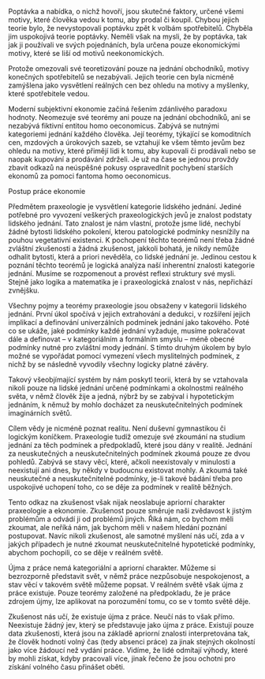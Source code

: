 Poptávka a nabídka, o nichž hovoří, jsou skutečné faktory, určené všemi motivy, které člověka vedou k tomu, aby prodal či koupil. Chybou jejich teorie bylo, že nevystopovali poptávku zpět k volbám spotřebitelů. Chyběla jim uspokojivá teorie poptávky. Neměli však na mysli, že by poptávka, tak jak ji používali ve svých pojednáních, byla určena pouze ekonomickými motivy, které se liší od motivů neekonomických.

Protože omezovali své teoretizování pouze na jednání obchodníků, motivy konečných spotřebitelů se nezabývali. Jejich teorie cen byla nicméně zamýšlena jako vysvětlení reálných cen bez ohledu na motivy a myšlenky, které spotřebitele vedou.

Moderní subjektivní ekonomie začíná řešením zdánlivého paradoxu hodnoty. Neomezuje své teorémy ani pouze na jednání obchodníků, ani se nezabývá fiktivní entitou homo oeconomicus. Zabývá se nutnými kategoriemi jednání každého člověka. Její teorémy, týkající se komoditních cen, mzdových a úrokových sazeb, se vztahují ke všem těmto jevům bez ohledu na motivy, které přimějí lidi k tomu, aby kupovali či prodávali nebo se naopak kupování a prodávání zdrželi. Je už na čase se jednou provždy zbavit odkazů na neúspěšné pokusy ospravedlnit pochybení starších ekonomů za pomoci fantoma homo oeconomicus.

Postup práce ekonomie

Předmětem praxeologie je vysvětlení kategorie lidského jednání. Jediné potřebné pro vyvození veškerých praxeologických jevů je znalost podstaty lidského jednání. Tato znalost je nám vlastní, protože jsme lidé, nechybí žádné bytosti lidského pokolení, kterou patologické podmínky nesnížily na pouhou vegetativní existenci. K pochopení těchto teorémů není třeba žádné zvláštní zkušenosti a žádná zkušenost, jakkoli bohatá, je nikdy nemůže odhalit bytosti, která a priori nevěděla, co lidské jednání je. Jedinou cestou k poznání těchto teorémů je logická analýza naší inherentní znalosti kategorie jednání. Musíme se rozpomenout a provést reflexi struktury své mysli. Stejně jako logika a matematika je i praxeologická znalost v nás, nepřichází zvnějšku.

Všechny pojmy a teorémy praxeologie jsou obsaženy v kategorii lidského jednání. První úkol spočívá v jejich extrahování a dedukci, v rozšíření jejich implikací a definování univerzálních podmínek jednání jako takového. Poté co se ukáže, jaké podmínky každé jednání vyžaduje, musíme pokračovat dále a definovat – v kategoriálním a formálním smyslu – méně obecné podmínky nutné pro zvláštní mody jednání. S tímto druhým úkolem by bylo možné se vypořádat pomocí vymezení všech myslitelných podmínek, z nichž by se následně vyvodily všechny logicky platné závěry.

Takový všeobjímající systém by nám poskytl teorii, která by se vztahovala nikoli pouze na lidské jednání určené podmínkami a okolnostmi reálného světa, v němž člověk žije a jedná, nýbrž by se zabýval i hypotetickým jednáním, k němuž by mohlo docházet za neuskutečnitelných podmínek imaginárních světů.

Cílem vědy je nicméně poznat realitu. Není duševní gymnastikou či logickým koníčkem. Praxeologie tudíž omezuje své zkoumání na studium jednání za těch podmínek a předpokladů, které jsou dány v realitě. Jednání za neuskutečných a neuskutečnitelných podmínek zkoumá pouze ze dvou pohledů. Zabývá se stavy věcí, které, ačkoli neexistovaly v minulosti a neexistují ani dnes, by někdy v budoucnu existovat mohly. A zkoumá také neuskutečné a neuskutečnitelné podmínky, je-li takové bádání třeba pro uspokojivé uchopení toho, co se děje za podmínek v realitě běžných.

Tento odkaz na zkušenost však nijak neoslabuje apriorní charakter praxeologie a ekonomie. Zkušenost pouze směruje naši zvědavost k jistým problémům a odvádí ji od problémů jiných. Říká nám, co bychom měli zkoumat, ale neříká nám, jak bychom měli v našem hledání poznání postupovat. Navíc nikoli zkušenost, ale samotné myšlení nás učí, zda a v jakých případech je nutné zkoumat neuskutečnitelné hypotetické podmínky, abychom pochopili, co se děje v reálném světě.

Újma z práce nemá kategoriální a apriorní charakter. Můžeme si bezrozporně představit svět, v němž práce nezpůsobuje nespokojenost, a stav věcí v takovém světě můžeme popsat. V reálném světě však újma z práce existuje. Pouze teorémy založené na předpokladu, že je práce zdrojem újmy, lze aplikovat na porozumění tomu, co se v tomto světě děje.

Zkušenost nás učí, že existuje újma z práce. Neučí nás to však přímo. Neexistuje žádný jev, který se představuje jako újma z práce. Existují pouze data zkušenosti, která jsou na základě apriorní znalosti interpretována tak, že člověk hodnotí volný čas (tedy absenci práce) za jinak stejných okolností jako více žádoucí než vydání práce. Vidíme, že lidé odmítají výhody, které by mohli získat, kdyby pracovali více, jinak řečeno že jsou ochotni pro získání volného času přinášet oběti.